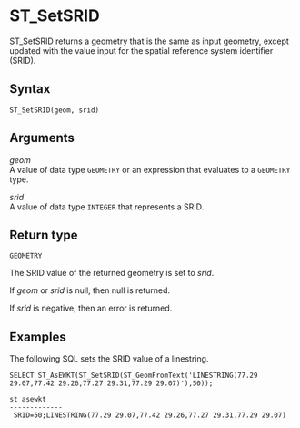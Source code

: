 # ST\_SetSRID<a name="ST_SetSRID-function"></a>

ST\_SetSRID returns a geometry that is the same as input geometry, except updated with the value input for the spatial reference system identifier \(SRID\)\. 

## Syntax<a name="ST_SetSRID-function-syntax"></a>

```
ST_SetSRID(geom, srid)
```

## Arguments<a name="ST_SetSRID-function-arguments"></a>

 *geom*   
A value of data type `GEOMETRY` or an expression that evaluates to a `GEOMETRY` type\. 

 *srid*   
A value of data type `INTEGER` that represents a SRID\. 

## Return type<a name="ST_SetSRID-function-return"></a>

`GEOMETRY`

The SRID value of the returned geometry is set to *srid*\. 

If *geom* or *srid* is null, then null is returned\.

If *srid* is negative, then an error is returned\.

## Examples<a name="ST_SetSRID-function-examples"></a>

The following SQL sets the SRID value of a linestring\.

```
SELECT ST_AsEWKT(ST_SetSRID(ST_GeomFromText('LINESTRING(77.29 29.07,77.42 29.26,77.27 29.31,77.29 29.07)'),50));
```

```
st_asewkt
-------------
 SRID=50;LINESTRING(77.29 29.07,77.42 29.26,77.27 29.31,77.29 29.07)
```